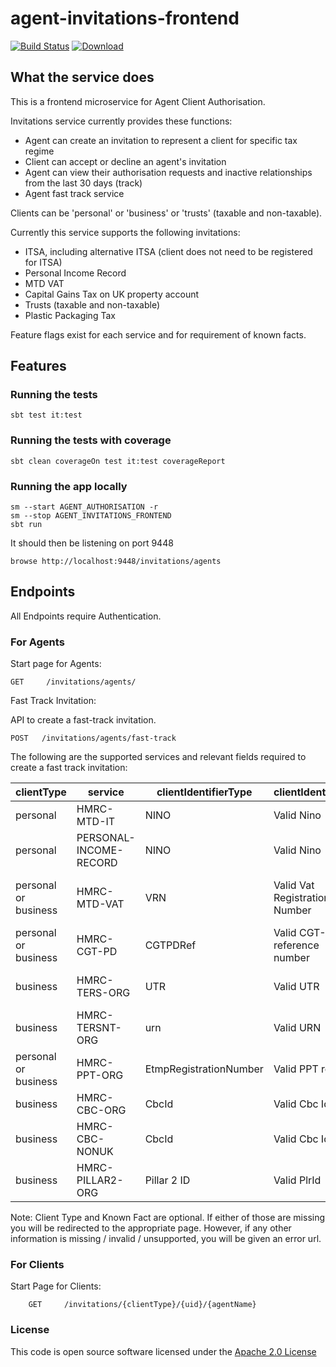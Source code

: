# agent-invitations-frontend

[![Build Status](https://travis-ci.org/hmrc/agent-invitations-frontend.svg)](https://travis-ci.org/hmrc/agent-invitations-frontend) [ ![Download](https://api.bintray.com/packages/hmrc/releases/agent-invitations-frontend/images/download.svg) ](https://bintray.com/hmrc/releases/agent-invitations-frontend/_latestVersion)

## What the service does
This is a frontend microservice for Agent Client Authorisation.

Invitations service currently provides these functions:
- Agent can create an invitation to represent a client for specific tax regime
- Client can accept or decline an agent's invitation
- Agent can view their authorisation requests and inactive relationships from the last 30 days (track)
- Agent fast track service

Clients can be 'personal' or 'business' or 'trusts' (taxable and non-taxable).

Currently this service supports the following invitations:
- ITSA, including alternative ITSA (client does not need to be registered for ITSA)
- Personal Income Record
- MTD VAT
- Capital Gains Tax on UK property account
- Trusts (taxable and non-taxable)
- Plastic Packaging Tax

Feature flags exist for each service and for requirement of known facts.

## Features

### Running the tests

    sbt test it:test

### Running the tests with coverage

    sbt clean coverageOn test it:test coverageReport

### Running the app locally

    sm --start AGENT_AUTHORISATION -r
    sm --stop AGENT_INVITATIONS_FRONTEND
    sbt run

It should then be listening on port 9448

    browse http://localhost:9448/invitations/agents

## Endpoints
All Endpoints require Authentication.

### For Agents

Start page for Agents:

    GET   	/invitations/agents/

Fast Track Invitation:

API to create a fast-track invitation.

```
POST   /invitations/agents/fast-track
```

The following are the supported services and relevant fields required to create a fast track invitation:

|clientType| service                | clientIdentifierType   | clientIdentifier              |knownFact|
|--------|------------------------|------------------------|-------------------------------|-------|
|personal| HMRC-MTD-IT            | NINO                   | Valid Nino                    |Postcode|
|personal| PERSONAL-INCOME-RECORD | NINO                   | Valid Nino                    |Date of Birth|
|personal or business| HMRC-MTD-VAT           | VRN                    | Valid Vat Registration Number |Date of Client's VAT Registration|
|personal or business| HMRC-CGT-PD            | CGTPDRef               | Valid CGT-PD reference number |Postcode|
|business| HMRC-TERS-ORG          | UTR                    | Valid UTR                     |Date of trust registration|
|business| HMRC-TERSNT-ORG        | urn                    | Valid URN                     |Date of trust registration|
|personal or business| HMRC-PPT-ORG           | EtmpRegistrationNumber | Valid PPT ref                 |Date of registration|
|business| HMRC-CBC-ORG       | CbcId                  | Valid Cbc Id                  |Date of registration|
|business| HMRC-CBC-NONUK       | CbcId                  | Valid Cbc Id                  |Date of registration|
|business| HMRC-PILLAR2-ORG       | Pillar 2 ID            | Valid PlrId                   |Date of registration|


Note: Client Type and Known Fact are optional. If either of those are missing you will be redirected to the appropriate page. However, if any other information is missing / invalid / unsupported, you will be given an error url.

### For Clients

Start Page for Clients:

```
    GET     /invitations/{clientType}/{uid}/{agentName}
```

### License

This code is open source software licensed under the [Apache 2.0 License]("http://www.apache.org/licenses/LICENSE-2.0.html")
